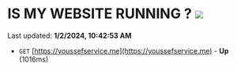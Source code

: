 # IS MY WEBSITE RUNNING ? [![](https://img.shields.io/static/v1?label=Sponsor&message=%E2%9D%A4&logo=GitHub&color=%23fe8e86)](https://github.com/sponsors/<username>)

Last updated: **1/2/2024, 10:42:53 AM**

- `GET` [https://youssefservice.me](https://youssefservice.me) - **Up** (1016ms)

